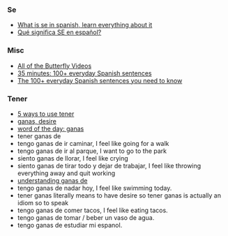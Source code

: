 
### Se

- [What is se in spanish, learn everything about it](https://www.youtube.com/watch?v=e-pf2BP0c5U)
- [Qué significa SE en español?](https://www.youtube.com/watch?v=xw_NxuEUQSw)

### Misc

- [All of the Butterfly Videos](https://www.youtube.com/@ButterflySpanish/videos)
- [35 minutes: 100+ everyday Spanish sentences](https://www.youtube.com/watch?v=6_5FnCLLYoA)
- [The 100+ everyday Spanish sentences you need to know](https://www.youtube.com/watch?v=LGMKg6MUdxI)

### Tener

- [5 ways to use tener](https://www.youtube.com/watch?v=RaT1vHv_aD0)
- [ganas, desire](https://www.spanishdict.com/translate/ganas?showOnlyResult=true&langFrom=es)
- [word of the day: ganas](https://www.youtube.com/watch?v=ostBQcghsPIs)
- tener ganas de
- tengo ganas de ir caminar, I feel like going for a walk
- tengo ganas de ir al parque, I want to go to the park
- siento ganas de llorar, I feel like crying
- siento ganas de tirar todo y dejar de trabajar, I feel like throwing everything away and quit working
- [understanding ganas de](https://www.youtube.com/watch?v=RZiqPSF9NTk)
- tengo ganas de nadar hoy, I feel like swimming today.
- tener ganas literally means to have desire so tener ganas is actually an idiom so to speak
- tengo ganas de comer tacos, I feel like eating tacos.
- tengo ganas de tomar / beber un vaso de agua.
- tengo ganas de estudiar mi espanol.
